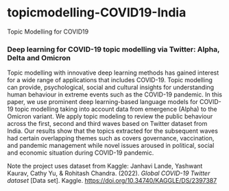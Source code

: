 # topicmodelling-COVID19-India
Topic Modelling for COVID19 

### Deep learning for COVID-19 topic modelling via Twitter: Alpha, Delta and Omicron

Topic modelling with innovative deep learning methods has gained interest for a wide range of applications that includes COVID-19. Topic modelling can provide, psychological, social and cultural insights for understanding human behaviour in extreme events such as the COVID-19 pandemic. In this paper, we use prominent deep learning-based language models for COVID-19 topic modelling taking into account data from emergence (Alpha) to the Omicron variant. We apply topic modeling to review the public behaviour across the first, second and third waves based on Twitter dataset from India. Our results show that the topics extracted for the subsequent waves had certain overlapping themes such as covers governance, vaccination, and pandemic management while novel issues aroused in political, social and economic situation during COVID-19 pandemic.

Note the project uses dataset from Kaggle: Janhavi Lande, Yashwant Kaurav, Cathy Yu, &amp; Rohitash Chandra. (2022). <i>Global COVID-19 Twitter  dataset</i> [Data set]. Kaggle. https://doi.org/10.34740/KAGGLE/DS/2397387


